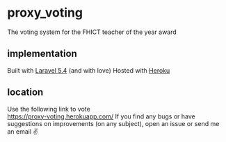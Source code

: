 # proxy_voting
The voting system for the FHICT teacher of the year award
## implementation
Built with [Laravel 5.4](https://laravel.com/) (and with love)
Hosted with [Heroku](https://www.heroku.com/)
## location  
Use the following link to vote  
 https://proxy-voting.herokuapp.com/
If you find any bugs or have suggestions on improvements (on any subject), open an issue or send me an email :v:  